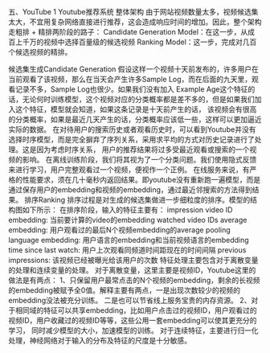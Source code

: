 五、YouTube
1  Youtube推荐系统 整体架构
    由于网站视频数量太多，视频候选集太大，不宜用复杂网络直接进行推荐，这会造成响应时间的增加。因此，整个架构走粗排 + 精排两阶段的路子：
 Candidate Generation Model：在这一步，从成百上千万的视频中选择百量级的候选视频
 Ranking Model：这一步，完成对几百个候选视频的精排。

候选集生成Candidate Generation
      假设这样一个视频十天前发布的，许多用户在当前观看了该视频，那么在当天会产生许多Sample Log，而在后面的九天里，观看记录不多，Sample Log也很少。如果我们没有加入
Example Age这个特征的话，无论何时训练模型，这个视频对应的分类概率都是差不多的，但是如果我们加入这个特征，模型就会知道，如果这条记录是十天前产生的话，
该视频会有很高的分类概率，如果是最近几天产生的话，分类概率应该低一些，这样可以更加逼近实际的数据。
      在对待用户的搜索历史或者观看历史时，可以看到Youtube并没有选择时序模型，而是完全摒弃了序列关系，采用求平均的方式对历史记录进行了处理。这是因为考虑时序关系，
用户的推荐结果将过多受最近观看或搜索的一个视频的影响。
      在离线训练阶段，我们将其视为了一个分类问题。我们使用隐式反馈来进行学习，用户完整观看过一个视频，便视作一个正例。
      在线服务来说，有严格的性能要求，须在几十毫秒内返回结果。即youtube没有重新跑一遍模型，而是通过保存用户的embedding和视频的embedding，通过最近邻搜索的方法得到结果。
排序Ranking
      排序过程是对生成的候选集做进一步细粒度的排序。模型的结构图如下所示：
      在排序阶段，输入的特征主要有：
impression video ID embedding: 当前要计算的video的embedding
watched video IDs average embedding: 用户观看过的最后N个视频embedding的average pooling
language embedding: 用户语言的embedding和当前视频语言的embedding
time since last watch: 用户上次观看同频道时间距现在的时间间隔
previous impressions: 该视频已经被曝光给该用户的次数
特征处理主要包含对于离散变量的处理和连续变量的处理。
      对于离散变量，这里主要是视频ID，Youtube这里的做法是有两点：
1、只保留用户最常点击的N个视频的embedding，剩余的长视频的embedding被赋予全0值。解释主要有两点，一是出现次数较少的视频的embedding没法被充分训练。
二是也可以节省线上服务宝贵的内存资源。
2、对于相同域的特征可以共享embedding，比如用户点击过的视频ID，用户观看过的视频ID，用户收藏过的视频ID等等，这些公用一套embedding可以使其更充分的学习，
同时减少模型的大小，加速模型的训练。
      对于连续特征，主要进行归一化处理，神经网络对于输入的分布及特征的尺度是十分敏感。


